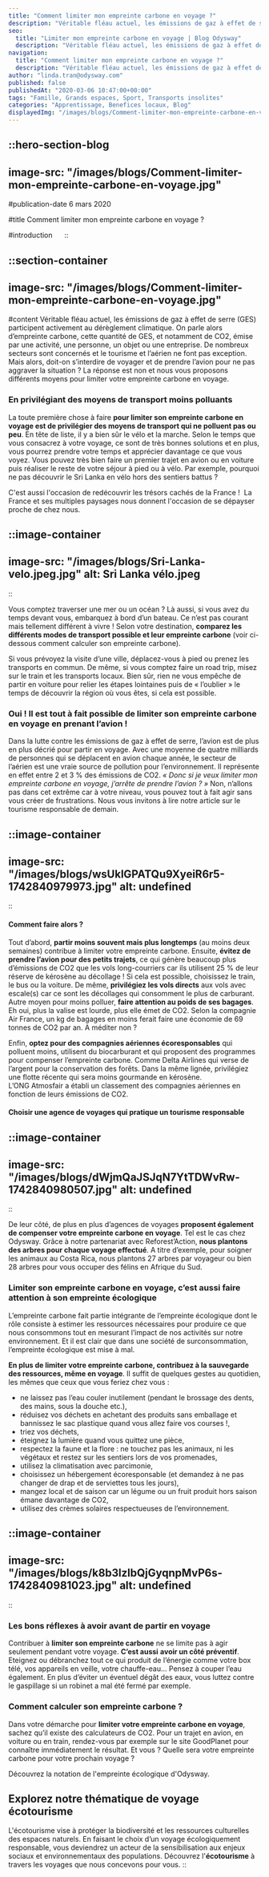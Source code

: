 ```yaml
---
title: "Comment limiter mon empreinte carbone en voyage ?"
description: "Véritable fléau actuel, les émissions de gaz à effet de serre (GES) participent activement au dérèglement climatique. On parle alors d’empreinte carbone, cette quantité de GES, et notamment de CO2, émise par une activité, une personne, un objet ou une entreprise. De nombreux secteurs sont concernés et le tourisme et ..."
seo:
  title: "Limiter mon empreinte carbone en voyage | Blog Odysway"
  description: "Véritable fléau actuel, les émissions de gaz à effet de serre (GES) participent activement au dérèglement climatique. Nous vous proposons différents moyens pour limiter votre empreinte carbone en voyage."
navigation:
  title: "Comment limiter mon empreinte carbone en voyage ?"
  description: "Véritable fléau actuel, les émissions de gaz à effet de serre (GES) participent activement au dérèglement climatique. On parle alors d’empreinte carbone, cette quantité de GES, et notamment de CO2, émise par une activité, une personne, un objet ou une entreprise. De nombreux secteurs sont concernés et le tourisme et ..."
author: "linda.tran@odysway.com"
published: false
publishedAt: "2020-03-06 10:47:00+00:00"
tags: "Famille, Grands espaces, Sport, Transports insolites"
categories: "Apprentissage, Benefices locaux, Blog"
displayedImg: "/images/blogs/Comment-limiter-mon-empreinte-carbone-en-voyage.jpg"
---
```


::hero-section-blog
---
image-src: "/images/blogs/Comment-limiter-mon-empreinte-carbone-en-voyage.jpg"
---
#publication-date
6 mars 2020

#title
Comment limiter mon empreinte carbone en voyage ?

#introduction
    
::

::section-container
---
image-src: "/images/blogs/Comment-limiter-mon-empreinte-carbone-en-voyage.jpg"
---
#content
Véritable fléau actuel, les émissions de gaz à effet de serre (GES) participent activement au dérèglement climatique. On parle alors d’empreinte carbone, cette quantité de GES, et notamment de CO2, émise par une activité, une personne, un objet ou une entreprise. De nombreux secteurs sont concernés et le tourisme et l’aérien ne font pas exception. Mais alors, doit-on s’interdire de voyager et de prendre l’avion pour ne pas aggraver la situation ? La réponse est non et nous vous proposons différents moyens pour limiter votre empreinte carbone en voyage.

### En privilégiant des moyens de transport moins polluants

La toute première chose à faire **pour limiter son empreinte carbone en voyage est de privilégier des moyens de transport qui ne polluent pas ou peu**. En tête de liste, il y a bien sûr le vélo et la marche. Selon le temps que vous consacrez à votre voyage, ce sont de très bonnes solutions et en plus, vous pourrez prendre votre temps et apprécier davantage ce que vous voyez. Vous pouvez très bien faire un premier trajet en avion ou en voiture puis réaliser le reste de votre séjour à pied ou à vélo. Par exemple, pourquoi ne pas découvrir le Sri Lanka en vélo hors des sentiers battus ?

C'est aussi l'occasion de redécouvrir les trésors cachés de la France !  La France et ses multiples paysages nous donnent l'occasion de se dépayser proche de chez nous.

::image-container
---
image-src: "/images/blogs/Sri-Lanka-velo.jpeg.jpg"
alt: Sri Lanka vélo.jpeg
---
::

Vous comptez traverser une mer ou un océan ? Là aussi, si vous avez du temps devant vous, embarquez à bord d’un bateau. Ce n’est pas courant mais tellement différent à vivre ! Selon votre destination, **comparez les différents modes de transport possible et leur empreinte carbone** (voir ci-dessous comment calculer son empreinte carbone).

Si vous prévoyez la visite d’une ville, déplacez-vous à pied ou prenez les transports en commun. De même, si vous comptez faire un road trip, misez sur le train et les transports locaux. Bien sûr, rien ne vous empêche de partir en voiture pour relier les étapes lointaines puis de « l’oublier » le temps de découvrir la région où vous êtes, si cela est possible.

### Oui ! Il est tout à fait possible de limiter son empreinte carbone en voyage en prenant l’avion !

Dans la lutte contre les émissions de gaz à effet de serre, l’avion est de plus en plus décrié pour partir en voyage. Avec une moyenne de quatre milliards de personnes qui se déplacent en avion chaque année, le secteur de l’aérien est une vraie source de pollution pour l’environnement. Il représente en effet entre 2 et 3 % des émissions de CO2. _« Donc si je veux limiter mon empreinte carbone en voyage, j’arrête de prendre l’avion ? »_ Non, n’allons pas dans cet extrême car à votre niveau, vous pouvez tout à fait agir sans vous créer de frustrations. Nous vous invitons à lire notre article sur le tourisme responsable de demain.

::image-container
---
image-src: "/images/blogs/wsUklGPATQu9XyeiR6r5-1742840979973.jpg"
alt: undefined
---
::

#### Comment faire alors ?

Tout d’abord, **partir moins souvent mais plus longtemps** (au moins deux semaines) contribue à limiter votre empreinte carbone. Ensuite, **évitez de prendre l’avion pour des petits trajets**, ce qui génère beaucoup plus d’émissions de CO2 que les vols long-courriers car ils utilisent 25 % de leur réserve de kérosène au décollage ! Si cela est possible, choisissez le train, le bus ou la voiture. De même, **privilégiez les vols directs** aux vols avec escale(s) car ce sont les décollages qui consomment le plus de carburant. Autre moyen pour moins polluer, **faire attention au poids de ses bagages**. Eh oui, plus la valise est lourde, plus elle émet de CO2. Selon la compagnie Air France, un kg de bagages en moins ferait faire une économie de 69 tonnes de CO2 par an. A méditer non ?

Enfin, **optez pour des compagnies aériennes écoresponsables** qui polluent moins, utilisent du biocarburant et qui proposent des programmes pour compenser l’empreinte carbone. Comme Delta Airlines qui verse de l’argent pour la conservation des forêts. Dans la même lignée, privilégiez une flotte récente qui sera moins gourmande en kérosène. L’ONG Atmosfair a établi un classement des compagnies aériennes en fonction de leurs émissions de CO2.

#### Choisir une agence de voyages qui pratique un tourisme responsable

::image-container
---
image-src: "/images/blogs/dWjmQaJSJqN7YtTDWvRw-1742840980507.jpg"
alt: undefined
---
::

De leur côté, de plus en plus d’agences de voyages **proposent également de compenser votre empreinte carbone en voyage**. Tel est le cas chez Odysway. Grâce à notre partenariat avec Reforest’Action, **nous plantons des arbres pour chaque voyage effectué**. A titre d’exemple, pour soigner les animaux au Costa Rica, nous plantons 27 arbres par voyageur ou bien 28 arbres pour vous occuper des félins en Afrique du Sud.

### Limiter son empreinte carbone en voyage, c’est aussi faire attention à son empreinte écologique

L’empreinte carbone fait partie intégrante de l’empreinte écologique dont le rôle consiste à estimer les ressources nécessaires pour produire ce que nous consommons tout en mesurant l’impact de nos activités sur notre environnement. Et il est clair que dans une société de surconsommation, l’empreinte écologique est mise à mal.

**En plus de limiter votre empreinte carbone, contribuez à la sauvegarde des ressources, même en voyage**. Il suffit de quelques gestes au quotidien, les mêmes que ceux que vous feriez chez vous :

*   ne laissez pas l’eau couler inutilement (pendant le brossage des dents, des mains, sous la douche etc.),
*   réduisez vos déchets en achetant des produits sans emballage et bannissez le sac plastique quand vous allez faire vos courses !,
*   triez vos déchets,
*   éteignez la lumière quand vous quittez une pièce,
*   respectez la faune et la flore : ne touchez pas les animaux, ni les végétaux et restez sur les sentiers lors de vos promenades,
*   utilisez la climatisation avec parcimonie,
*   choisissez un hébergement écoresponsable (et demandez à ne pas changer de drap et de serviettes tous les jours),
*   mangez local et de saison car un légume ou un fruit produit hors saison émane davantage de CO2,
*   utilisez des crèmes solaires respectueuses de l’environnement.

::image-container
---
image-src: "/images/blogs/k8b3lzlbQjGyqnpMvP6s-1742840981023.jpg"
alt: undefined
---
::

### Les bons réflexes à avoir avant de partir en voyage

Contribuer à **limiter son empreinte carbone** ne se limite pas à agir seulement pendant votre voyage. **C’est aussi** **avoir un côté préventif**. Eteignez ou débranchez tout ce qui produit de l’énergie comme votre box télé, vos appareils en veille, votre chauffe-eau… Pensez à couper l’eau également. En plus d’éviter un éventuel dégât des eaux, vous luttez contre le gaspillage si un robinet a mal été fermé par exemple.

### Comment calculer son empreinte carbone ?

Dans votre démarche pour **limiter votre empreinte carbone en voyage**, sachez qu’il existe des calculateurs de CO2. Pour un trajet en avion, en voiture ou en train, rendez-vous par exemple sur le site GoodPlanet pour connaître immédiatement le résultat. Et vous ? Quelle sera votre empreinte carbone pour votre prochain voyage ?

Découvrez la notation de l'empreinte écologique d'Odysway.

## Explorez notre thématique de voyage écotourisme 

L'écotourisme vise à protéger la biodiversité et les ressources culturelles des espaces naturels. En faisant le choix d’un voyage écologiquement responsable, vous deviendrez un acteur de la sensibilisation aux enjeux sociaux et environnementaux des populations. Découvrez l'**écotourisme** à travers les voyages que nous concevons pour vous.
::
